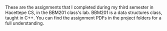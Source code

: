 These are the assignments that I completed during my third semester in Hacettepe CS, in the BBM201 class's lab. BBM201 is a data structures class, taught in C++. You can find the assignment PDFs in the project folders for a full understanding.
